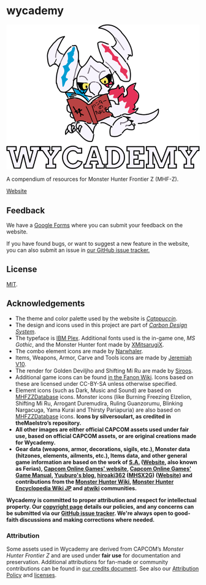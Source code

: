 # wycademy

![banner](./src/lib/client/images/logo-full-alt.svg)

A compendium of resources for Monster Hunter Frontier Z (MHF-Z).

[Website](https://wycademy.vercel.app/)

## Feedback

We have a [Google Forms](https://forms.gle/hfFG7QWNcrCHnDV67) where you can submit your feedback on the website.

If you have found bugs, or want to suggest a new feature in the website, you can also submit an issue in [our GitHub issue tracker.](https://github.com/DorielRivalet/wycademy/issues)

## License

[MIT](https://github.com/DorielRivalet/wycademy/blob/main/LICENSE.md).

## Acknowledgements

- The theme and color palette used by the website is [*Catppuccin*](https://github.com/catppuccin/catppuccin).
- The design and icons used in this project are part of [*Carbon Design System*](https://github.com/carbon-design-system/carbon-components-svelte).
- The typeface is [IBM Plex](https://github.com/IBM/plex). Additional fonts used is the in-game one, *MS Gothic*, and the Monster Hunter font made by [XMitsarugiX](https://www.deviantart.com/xmitsarugix/art/Monster-Hunter-Font-Type-1-and-2-380816151).
- The combo element icons are made by [Narwhaler](https://fanonmonsterhunter.fandom.com/wiki/User:Narwhaler).
- Items, Weapons, Armor, Carve and Tools icons are made by [Jeremiah V10](https://fanonmonsterhunter.fandom.com/wiki/User:Jeremiah_V10).
- The render for Golden Deviljho and Shifting Mi Ru are made by [Siroos](https://monsterhunter.fandom.com/wiki/User:Siroos).
- Additional game icons can be found [in the Fanon Wiki](https://fanonmonsterhunter.fandom.com/wiki/Category:Icon). Icons based on these are licensed under CC-BY-SA unless otherwise specified.
- Element icons (such as Dark, Music and Sound) are based on [MHFZZDatabase](https://github.com/theMaelstro/MHFZZDatabase) icons. Monster icons (like Burning Freezing Elzelion, Shifting Mi Ru, Arrogant Duremudira, Ruling Guanzorumu, Blinking Nargacuga, Yama Kurai and Thirsty Pariapuria) are also based on [MHFZZDatabase](https://github.com/theMaelstro/MHFZZDatabase) icons. **Icons by silversoulart, as credited in theMaelstro’s repository.**
- **All other images are either official CAPCOM assets used under fair use, based on official CAPCOM assets, or are original creations made for Wycademy.**
- **Gear data (weapons, armor, decorations, sigils, etc.), Monster data (hitzones, elements, ailments, etc.), Items data, and other general game information are based on the work of [S.A.](https://x.com/PoisonBake2) ([Website](http://ferias.life.coocan.jp/), also known as Ferias), [Capcom Online Games' website](https://web.archive.org/web/20190623215505/http://cog-members.mhf-z.jp/gamedata/skill/), [Capcom Online Games' Game Manual](https://web.archive.org/web/20190623215658/http://cog-members.mhf-z.jp/sp/manual/page435.html), [Yuuburo's blog](https://yuuburo.blog.jp/), [hiroaki362](https://x.com/hiroaki362) ([MHSX2G](https://hiroaki362.hatenablog.com/entry/2019/07/28/175411)) ([Website](https://www.byuwa.com/)) and contributions from the [Monster Hunter Wiki](https://monsterhunter.fandom.com/wiki/Monster_Hunter_Frontier), [Monster Hunter Encyclopedia Wiki JP](https://wikiwiki.jp/nenaiko/) and [atwiki](https://w.atwiki.jp/giurasu/) communities.**

**Wycademy is committed to proper attribution and respect for intellectual property. Our [copyright page](https://wycademy.vercel.app/support/policies/copyright) details our policies, and any concerns can be submitted via our [GitHub issue tracker](https://github.com/DorielRivalet/wycademy/issues). We're always open to good-faith discussions and making corrections where needed.**

### Attribution

Some assets used in Wycademy are derived from CAPCOM’s *Monster Hunter Frontier Z* and are used under **fair use** for documentation and preservation.
Additional attributions for fan-made or community contributions can be found in [our credits document](CREDITS.md). See also our [Attribution Policy](ATTRIBUTION-POLICY.md) and [licenses](https://wycademy.vercel.app/support/policies/licenses).
